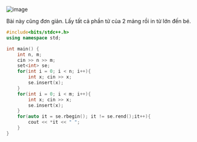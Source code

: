 ![image](https://github.com/Llam-a/Practice_Cpp/assets/115911041/452861f8-b1be-4986-b178-853e4035c94a)

Bài này cũng đơn giản. Lấy tất cả phần tử của 2 mảng rồi in từ lớn đến bé.

```cpp
#include<bits/stdc++.h>
using namespace std;

int main() {
    int n, m; 
    cin >> n >> m;   
    set<int> se;
    for(int i = 0; i < n; i++){
        int x; cin >> x;
        se.insert(x);
    }
    for(int i = 0; i < m; i++){
        int x; cin >> x;
        se.insert(x);
    }
    for(auto it = se.rbegin(); it != se.rend();it++){
        cout << *it << " ";
    }
}
```
